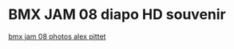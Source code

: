 # BMX JAM 08 diapo HD souvenir

[bmx jam 08 photos alex pittet](https://www.youtube.com/watch?v=MzGAAL7HuKE)
